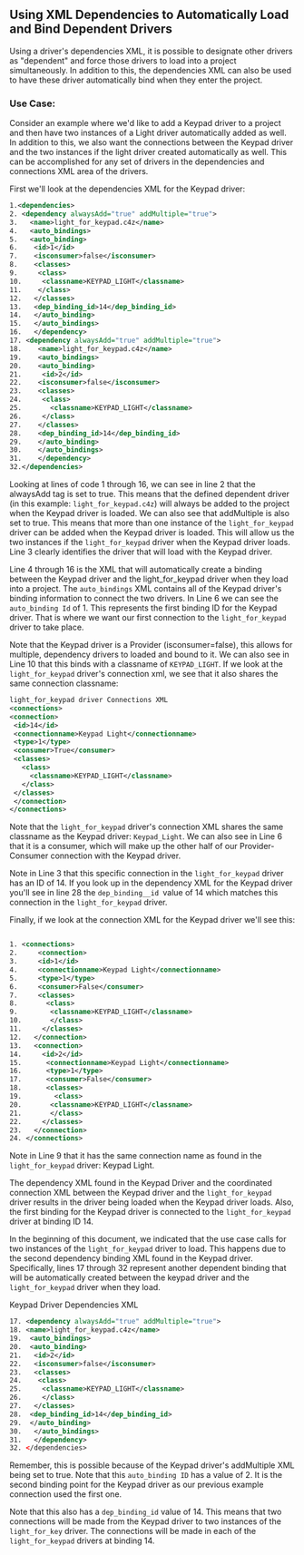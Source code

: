 ## Using XML Dependencies to Automatically Load and Bind Dependent Drivers

Using a driver's dependencies XML, it is possible to designate other drivers as "dependent" and force those drivers to load into a project simultaneously. In addition to this, the dependencies XML can also be used to have these driver automatically bind when they enter the project.

### Use Case:

Consider an example where we'd like to add a Keypad driver to a project and then have two instances of a Light driver automatically added as well. In addition to this, we also want the connections between the Keypad driver and the two instances if the light driver created automatically as well. This can be accomplished for any set of drivers in the dependencies and connections XML area of the drivers.

First we'll look at the dependencies XML for the Keypad driver:


```xml
1.<dependencies>
2. <dependency alwaysAdd="true" addMultiple="true">
3.   <name>light_for_keypad.c4z</name>
4.   <auto_bindings>
5.   <auto_binding>
6.    <id>1</id>
7.    <isconsumer>false</isconsumer>
8.    <classes>
9.     <class>
10.     <classname>KEYPAD_LIGHT</classname>
11.    </class>
12.   </classes>
13.   <dep_binding_id>14</dep_binding_id>
14.   </auto_binding>
15.   </auto_bindings>
16.   </dependency>
17. <dependency alwaysAdd="true" addMultiple="true">
18.    <name>light_for_keypad.c4z</name>
19.    <auto_bindings>
20.    <auto_binding>
21.     <id>2</id>
22.    <isconsumer>false</isconsumer>
23.    <classes>
24.     <class>
25.       <classname>KEYPAD_LIGHT</classname>
26.     </class>
27.    </classes>
28.    <dep_binding_id>14</dep_binding_id>
29.    </auto_binding>
30.    </auto_bindings>
31.    </dependency>
32.</dependencies>
```


Looking at lines of code 1 through 16, we can see in line 2 that the alwaysAdd tag is set to true. This means that the defined dependent driver (in this example: `light_for_keypad.c4z`) will always be added to the project when the Keypad driver is loaded. We can also see that addMultiple is also set to true. This means that more than one instance of the `light_for_keypad` driver can be added when the Keypad driver is loaded. This will allow us the two instances if the `light_for_keypad` driver when the Keypad driver loads. Line 3 clearly identifies the driver that will load with the Keypad driver.

Line 4 through 16 is the XML that will automatically create a binding between the Keypad driver and the light\_for\_keypad driver when they load into a project. The `auto_bindings` XML contains all of the Keypad driver's binding information to connect the two drivers. In Line 6 we can see the `auto_binding Id` of 1. This represents the first binding ID for the Keypad driver. That is where we want our first connection to the `light_for_keypad` driver to take place. 

Note that the Keypad driver is a Provider (isconsumer=false), this allows for multiple, dependency drivers to loaded and bound to it. We can also see in Line 10 that this binds with a classname of `KEYPAD_LIGHT`.  If we look at the `light_for_keypad` driver's connection xml, we  see that it also shares the same connection classname:

```xml
light_for_keypad driver Connections XML
<connections>
<connection>
 <id>14</id>
 <connectionname>Keypad Light</connectionname>
 <type>1</type>
 <consumer>True</consumer>
 <classes>
   <class>
     <classname>KEYPAD_LIGHT</classname>
   </class>
 </classes>
 </connection>
</connections>
```

Note that the `light_for_keypad` driver's connection XML shares the same classname as the Keypad driver:  `Keypad_Light`. We can also see in Line 6 that it is a consumer, which will make up the other half of our Provider-Consumer connection with the Keypad driver. 

Note in Line 3 that this specific connection in the `light_for_keypad` driver has an ID of 14. If you look up in the dependency XML for the Keypad driver you'll see in line 28 the `dep_binding__id `value of 14 which matches this connection in the `light_for_keypad` driver. 

Finally, if we look at the connection XML for the Keypad driver we'll see this:


```xml

1. <connections>
2.     <connection>
3.     <id>1</id>
4.     <connectionname>Keypad Light</connectionname>
5.     <type>1</type>
6.     <consumer>False</consumer>
7.     <classes>
8.       <class>
9.        <classname>KEYPAD_LIGHT</classname>
10.       </class>
11.     </classes>
12.   </connection>
13.   <connection>
14.     <id>2</id>
15.      <connectionname>Keypad Light</connectionname>
16.      <type>1</type>
17.      <consumer>False</consumer>
18.      <classes>
19.        <class>
20.       <classname>KEYPAD_LIGHT</classname>
21.       </class>
22.     </classes>
23.   </connection>
24. </connections>
```
 

Note in Line 9 that it has the same connection name as found in the `light_for_keypad` driver: Keypad Light.

The dependency XML found in the Keypad Driver and the coordinated connection XML between the Keypad driver and the `light_for_keypad` driver results in the driver being loaded when the Keypad driver loads. Also, the first binding for the Keypad driver is connected to the `light_for_keypad` driver at binding ID 14.

In the beginning of this document, we indicated that the use case calls for two instances of the `light_for_keypad` driver to load. This happens due to the second dependency binding XML found in the Keypad driver. Specifically, lines 17 through 32 represent another dependent binding that will be automatically created between the keypad driver and the `light_for_keypad` driver when they load.  

Keypad Driver Dependencies XML

```xml
17. <dependency alwaysAdd="true" addMultiple="true">
18. <name>light_for_keypad.c4z</name>
19.  <auto_bindings>
20.  <auto_binding>
21.   <id>2</id>
22.   <isconsumer>false</isconsumer>
23.   <classes>
24.    <class>
25.     <classname>KEYPAD_LIGHT</classname>
26.     </class>
27.   </classes>
28.  <dep_binding_id>14</dep_binding_id>
29.  </auto_binding>
30.   </auto_bindings>
31.   </dependency>
32. </dependencies>
```

Remember, this is possible because of the Keypad driver's addMultiple XML being set to true. Note that this `auto_binding ID` has a value of 2. It is the second binding point for the Keypad driver as our previous example connection used the first one. 

Note that this also has a `dep_binding_id` value of 14. This means that two connections will be made from the Keypad driver to two instances of the `light_for_key` driver. The connections will be made in each of the `light_for_keypad` drivers at binding 14. 